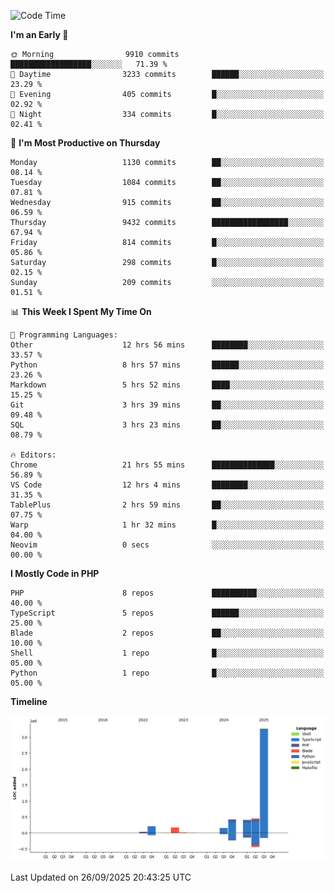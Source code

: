 <!--START_SECTION:waka-->
![Code Time](http://img.shields.io/badge/Code%20Time-4%2C242%20hrs%2040%20mins-blue)

**I'm an Early 🐤** 

```text
🌞 Morning                9910 commits        ██████████████████░░░░░░░   71.39 % 
🌆 Daytime                3233 commits        ██████░░░░░░░░░░░░░░░░░░░   23.29 % 
🌃 Evening                405 commits         █░░░░░░░░░░░░░░░░░░░░░░░░   02.92 % 
🌙 Night                  334 commits         █░░░░░░░░░░░░░░░░░░░░░░░░   02.41 % 
```
📅 **I'm Most Productive on Thursday** 

```text
Monday                   1130 commits        ██░░░░░░░░░░░░░░░░░░░░░░░   08.14 % 
Tuesday                  1084 commits        ██░░░░░░░░░░░░░░░░░░░░░░░   07.81 % 
Wednesday                915 commits         ██░░░░░░░░░░░░░░░░░░░░░░░   06.59 % 
Thursday                 9432 commits        █████████████████░░░░░░░░   67.94 % 
Friday                   814 commits         █░░░░░░░░░░░░░░░░░░░░░░░░   05.86 % 
Saturday                 298 commits         █░░░░░░░░░░░░░░░░░░░░░░░░   02.15 % 
Sunday                   209 commits         ░░░░░░░░░░░░░░░░░░░░░░░░░   01.51 % 
```


📊 **This Week I Spent My Time On** 

```text
💬 Programming Languages: 
Other                    12 hrs 56 mins      ████████░░░░░░░░░░░░░░░░░   33.57 % 
Python                   8 hrs 57 mins       ██████░░░░░░░░░░░░░░░░░░░   23.26 % 
Markdown                 5 hrs 52 mins       ████░░░░░░░░░░░░░░░░░░░░░   15.25 % 
Git                      3 hrs 39 mins       ██░░░░░░░░░░░░░░░░░░░░░░░   09.48 % 
SQL                      3 hrs 23 mins       ██░░░░░░░░░░░░░░░░░░░░░░░   08.79 % 

🔥 Editors: 
Chrome                   21 hrs 55 mins      ██████████████░░░░░░░░░░░   56.89 % 
VS Code                  12 hrs 4 mins       ████████░░░░░░░░░░░░░░░░░   31.35 % 
TablePlus                2 hrs 59 mins       ██░░░░░░░░░░░░░░░░░░░░░░░   07.75 % 
Warp                     1 hr 32 mins        █░░░░░░░░░░░░░░░░░░░░░░░░   04.00 % 
Neovim                   0 secs              ░░░░░░░░░░░░░░░░░░░░░░░░░   00.00 % 
```

**I Mostly Code in PHP** 

```text
PHP                      8 repos             ██████████░░░░░░░░░░░░░░░   40.00 % 
TypeScript               5 repos             ██████░░░░░░░░░░░░░░░░░░░   25.00 % 
Blade                    2 repos             ██░░░░░░░░░░░░░░░░░░░░░░░   10.00 % 
Shell                    1 repo              █░░░░░░░░░░░░░░░░░░░░░░░░   05.00 % 
Python                   1 repo              █░░░░░░░░░░░░░░░░░░░░░░░░   05.00 % 
```



**Timeline**

![Lines of Code chart](https://raw.githubusercontent.com/abrahamgreyson/abrahamgreyson/main/assets/bar_graph.png)


 Last Updated on 26/09/2025 20:43:25 UTC
<!--END_SECTION:waka-->
